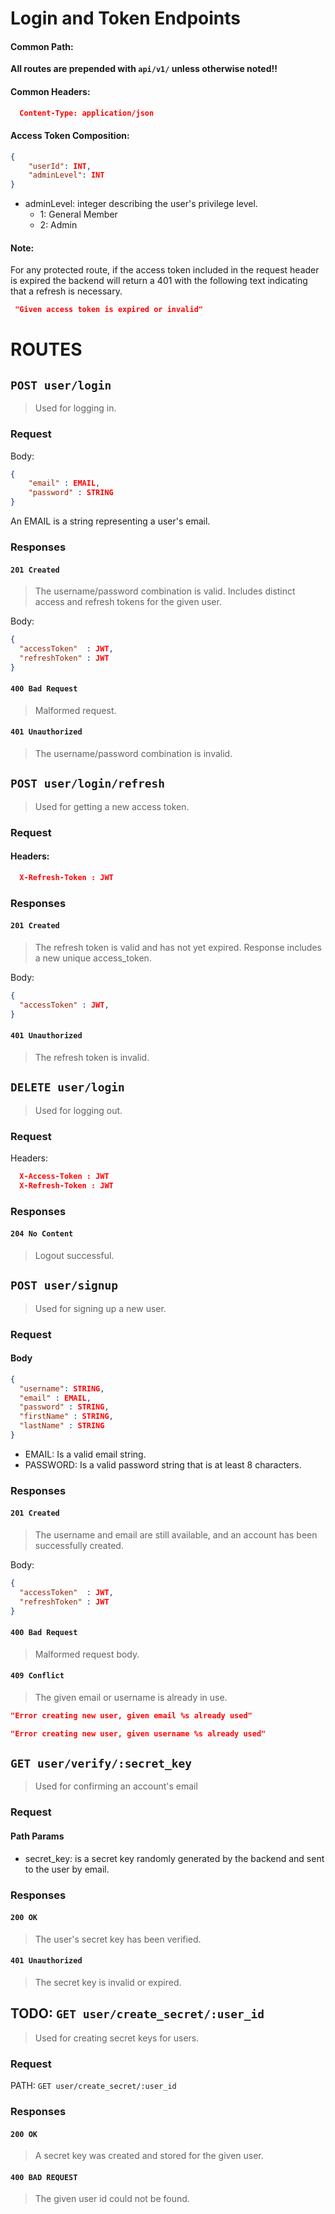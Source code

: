 # Login and Token Endpoints

#### Common Path:

__All routes are prepended with `api/v1/` unless otherwise noted!!__

#### Common Headers: 
```json
  Content-Type: application/json
```

#### Access Token Composition:
``` json
{
    "userId": INT,
    "adminLevel": INT
}

```

- adminLevel: integer describing the user's privilege level. 
    - 1: General Member
    - 2: Admin


#### Note:

For any protected route, if the access token included in the request header is expired the backend will return a 401 with the following text indicating that a refresh is necessary.
```json
 "Given access token is expired or invalid"
```

# __ROUTES__

## `POST user/login`

>Used for logging in.

### __Request__

Body:
```json
{
    "email" : EMAIL,
    "password" : STRING
}
```
  An EMAIL is a string representing a user's email.
  
### __Responses__ 
 

#### `201 Created`

> The username/password combination is valid. Includes distinct access and refresh tokens for the given user. 

Body: 
```json
{
  "accessToken"  : JWT,
  "refreshToken" : JWT
}
```
#### `400 Bad Request`
> Malformed request.

#### `401 Unauthorized`
> The username/password combination is invalid.

## `POST user/login/refresh`

> Used for getting a new access token.

### __Request__

#### Headers:

```json
  X-Refresh-Token : JWT
```

### __Responses__ 

#### `201 Created`
> The refresh token is valid and has not yet expired. Response includes a new unique access_token.

Body: 
```json
{
  "accessToken" : JWT,
}
```

#### `401 Unauthorized`
> The refresh token is invalid.


## `DELETE user/login`

> Used for logging out.

### __Request__

Headers:

```json
  X-Access-Token : JWT
  X-Refresh-Token : JWT
```

### __Responses__ 

#### `204 No Content`
> Logout successful.


## `POST user/signup`

> Used for signing up a new user.

### __Request__

#### Body

```json
{
  "username": STRING,
  "email" : EMAIL,
  "password" : STRING,
  "firstName" : STRING,
  "lastName" : STRING
}
```

- EMAIL: Is a valid email string.
- PASSWORD: Is a valid password string that is at least 8 characters.

### __Responses__ 

#### `201 Created`
> The username and email are still available, and an account has been successfully created.

Body: 
```json
{
  "accessToken"  : JWT,
  "refreshToken" : JWT
}
```
 
#### `400 Bad Request`
> Malformed request body.

#### `409 Conflict`
> The given email or username is already in use.

```json
"Error creating new user, given email %s already used"
```

```json
"Error creating new user, given username %s already used"
```


## `GET user/verify/:secret_key`

> Used for confirming an account's email

### __Request__

#### Path Params

- secret_key: is a secret key randomly generated by the backend and sent to the user by email.
  
### __Responses__ 
 
#### `200 OK`

> The user's secret key has been verified. 

#### `401 Unauthorized`
> The secret key is invalid or expired.




## TODO: `GET user/create_secret/:user_id`

> Used for creating secret keys for users.

### __Request__
PATH: `GET user/create_secret/:user_id`

### __Responses__

#### `200 OK`
> A secret key was created and stored for the given user.

#### `400 BAD REQUEST`
> The given user id could not be found.
